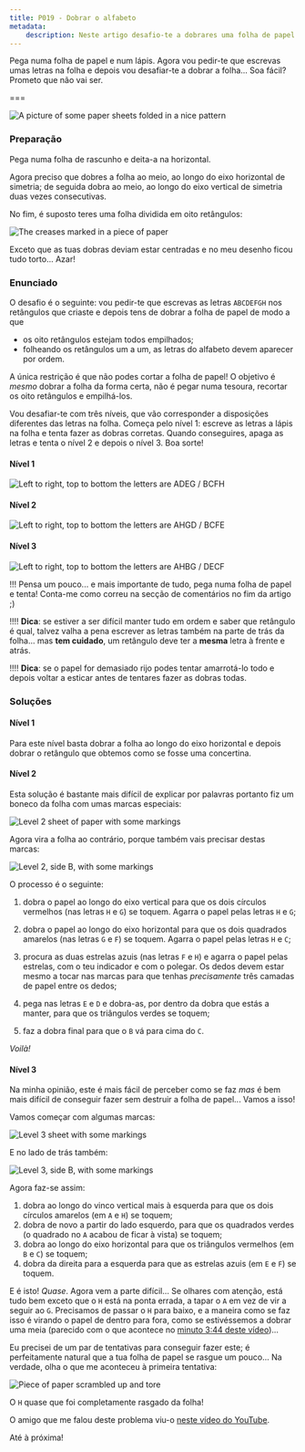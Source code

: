 ```yaml
---
title: P019 - Dobrar o alfabeto
metadata:
    description: Neste artigo desafio-te a dobrares uma folha de papel... Soa fácil? Prometo que não vai ser ;)
---
```


Pega numa folha de papel e num lápis. Agora vou pedir-te que escrevas umas letras na folha e depois vou desafiar-te a dobrar a folha... Soa fácil? Prometo que não vai ser.

===

![A picture of some paper sheets folded in a nice pattern](aaa.jpg "Photo by Thomas Renaud on Unsplash")

### Preparação

Pega numa folha de rascunho e deita-a na horizontal.

Agora preciso que dobres a folha ao meio, ao longo do eixo horizontal de simetria; de seguida dobra ao meio, ao longo do eixo vertical de simetria duas vezes consecutivas.

No fim, é suposto teres uma folha dividida em oito retângulos:

![The creases marked in a piece of paper](frame.png)

Exceto que as tuas dobras deviam estar centradas e no meu desenho ficou tudo torto... Azar!

### Enunciado

O desafio é o seguinte: vou pedir-te que escrevas as letras `ABCDEFGH` nos retângulos que criaste e depois tens de dobrar a folha de papel de modo a que

 - os oito retângulos estejam todos empilhados;
 - folheando os retângulos um a um, as letras do alfabeto devem aparecer por ordem.

A única restrição é que não podes cortar a folha de papel! O objetivo é _mesmo_ dobrar a folha da forma certa, não é pegar numa tesoura, recortar os oito retângulos e empilhá-los.

Vou desafiar-te com três níveis, que vão corresponder a disposições diferentes das letras na folha. Começa pelo nível 1: escreve as letras a lápis na folha e tenta fazer as dobras corretas. Quando conseguires, apaga as letras e tenta o nível 2 e depois o nível 3. Boa sorte!

#### Nível 1

![Left to right, top to bottom the letters are ADEG / BCFH](lvl1.png "ADEG / BCFH")

#### Nível 2

![Left to right, top to bottom the letters are AHGD / BCFE](lvl2.png "AHGD / BCFE")

#### Nível 3

![Left to right, top to bottom the letters are AHBG / DECF](lvl3.png "AHBG / DECF")

!!! Pensa um pouco... e mais importante de tudo, pega numa folha de papel e tenta! Conta-me como correu na secção de comentários no fim da artigo ;)

!!!! **Dica**: se estiver a ser difícil manter tudo em ordem e saber que retângulo é qual, talvez valha a pena escrever as letras também na parte de trás da folha... mas **tem cuidado**, um retângulo deve ter a **mesma** letra à frente e atrás.

!!!! **Dica**: se o papel for demasiado rijo podes tentar amarrotá-lo todo e depois voltar a esticar antes de tentares fazer as dobras todas.

### Soluções

#### Nível 1

Para este nível basta dobrar a folha ao longo do eixo horizontal e depois dobrar o retângulo que obtemos como se fosse uma concertina.

#### Nível 2

Esta solução é bastante mais difícil de explicar por palavras portanto fiz um boneco da folha com umas marcas especiais:

![Level 2 sheet of paper with some markings](lvl2-faceA-sol.png)

Agora vira a folha ao contrário, porque também vais precisar destas marcas:

![Level 2, side B, with some markings](lvl2-faceB-sol.png)

O processo é o seguinte:

 1. dobra o papel ao longo do eixo vertical para que os dois círculos vermelhos (nas letras `H` e `G`) se toquem. Agarra o papel pelas letras `H` e `G`;
   
 2. dobra o papel ao longo do eixo horizontal para que os dois quadrados amarelos (nas letras `G` e `F`) se toquem. Agarra o papel pelas letras `H` e `C`;
 3. procura as duas estrelas azuis (nas letras `F` e `H`) e agarra o papel pelas estrelas, com o teu indicador e com o polegar. Os dedos devem estar mesmo a tocar nas marcas para que tenhas _precisamente_ três camadas de papel entre os dedos;
 4. pega nas letras `E` e `D` e dobra-as, por dentro da dobra que estás a manter, para que os triângulos verdes se toquem;
 5. faz a dobra final para que o `B` vá para cima do `C`.

_Voilà!_

#### Nível 3

Na minha opinião, este é mais fácil de perceber como se faz _mas_ é bem mais difícil de conseguir fazer sem destruir a folha de papel... Vamos a isso!

Vamos começar com algumas marcas:

![Level 3 sheet with some markings](lvl3-faceA-sol.png)

E no lado de trás também:

![Level 3, side B, with some markings](lvl3-faceB-sol.png)

Agora faz-se assim:

 1. dobra ao longo do vinco vertical mais à esquerda para que os dois círculos amarelos (em `A` e `H`) se toquem;
 2. dobra de novo a partir do lado esquerdo, para que os quadrados verdes (o quadrado no `A` acabou de ficar à vista) se toquem;
 3. dobra ao longo do eixo horizontal para que os triângulos vermelhos (em `B` e `C`) se toquem;
 4. dobra da direita para a esquerda para que as estrelas azuis (em `E` e `F`) se toquem.

E é isto! _Quase_. Agora vem a parte difícil... Se olhares com atenção, está tudo bem exceto que o `H` está na ponta errada, a tapar o `A` em vez de vir a seguir ao `G`. Precisamos de passar o `H` para baixo, e a maneira como se faz isso é virando o papel de dentro para fora, como se estivéssemos a dobrar uma meia (parecido com o que acontece no [minuto 3:44 deste vídeo](https://youtu.be/124L94hoBQg?t=224))...

Eu precisei de um par de tentativas para conseguir fazer este; é perfeitamente natural que a tua folha de papel se rasgue um pouco... Na verdade, olha o que me aconteceu à primeira tentativa:

![Piece of paper scrambled up and tore](lvl3-fail.jpg)

O `H` quase que foi completamente rasgado da folha!

O amigo que me falou deste problema viu-o [neste vídeo do YouTube](https://www.youtube.com/watch?v=GpClxF41ugg).

Até à próxima!